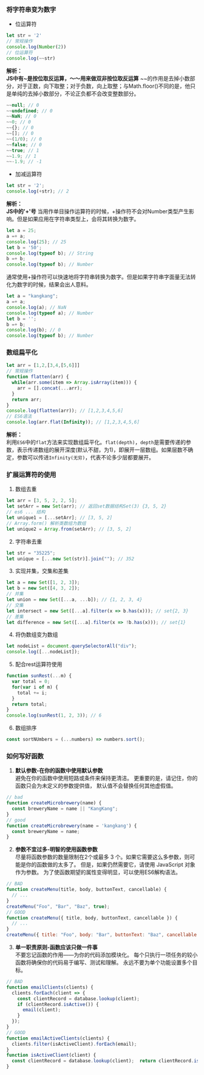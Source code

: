### 将字符串变为数字
 - 位运算符
``` js
let str = '2'
// 常规操作
console.log(Number(2))
// 位运算符
console.log(~~str)
```
**解析：**<br>
**JS中有~是按位取反运算，～～用来做双非按位取反运算**
~~的作用是去掉小数部分，对于正数，向下取整；对于负数，向上取整；与Math.floor()不同的是，他只是单纯的去掉小数部分，不论正负都不会改变整数部分。
``` js
~~null; // 0
~~undefined; // 0
~~NaN; // 0
~~0; // 0
~~{}; // 0
~~[]; // 0
~~(1/0); // 0
~~false; // 0
~~true; // 1
~~1.9; // 1
~~-1.9; // -1
```
 - 加减运算符
``` js
let str = '2';
console.log(+str); // 2
```
**解析：**<br>
**JS中的'+'号**
当用作单目操作运算符的时候，+操作符不会对Number类型产生影响。但是如果应用在字符串类型上，会将其转换为数字。
``` js
let a = 25;
a =+ a;
console.log(25); // 25
let b = '50';
console.log(typeof b); // String
b =+ b;
console.log(typeof b); // Number
```
通常使用+操作符可以快速地将字符串转换为数字。但是如果字符串字面量无法转化为数字的时候，结果会出人意料。
``` js
let a = "kangkang";
a =+ a;
console.log(a); // NaN
console.log(typeof a); // Number
let b = '';
b =+ b;
console.log(b); // 0
console.log(typeof b); // Number
```

### 数组扁平化
``` js
let arr = [1,2,[3,4,[5,6]]]
// 常规操作
function flatten(arr) {
  while(arr.some(item => Array.isArray(item))) {
    arr = [].concat(...arr);
  }
  return arr;
}
console.log(flatten(arr)); // [1,2,3,4,5,6]
// ES6语法
console.log(arr.flat(Infinity)); // [1,2,3,4,5,6]
```
**解析：**<br>
利用`ES6`中的`flat`方法来实现数组扁平化。`flat(depth)`，`depth`是需要传递的参数，表示传递数组的展开深度(默认不甜，为1)，即展开一层数组。如果层数不确定，参数可以传进`Infinity(无穷)`，代表不论多少层都要展开。

### 扩展运算符的使用
1. 数组去重

``` js
let arr = [3, 5, 2, 2, 5];
let setArr = new Set(arr); // 返回set数据结构Set(3) {3, 5, 2}
// es6 ... 结构
let unique1 = [...setArr]; // [3, 5, 2]
// Array.form() 解析类数组为数组
let unique2 = Array.from(setArr); // [3, 5, 2]
```

2. 字符串去重
``` js
let str = "35225";
let unique = [...new Set(str)].join(""); // 352
```

3. 实现并集，交集和差集
``` js
let a = new Set([1, 2, 3]);
let b = new Set([4, 3, 2]);
// 并集
let union = new Set([...a, ...b]); // {1, 2, 3, 4}
// 交集
let intersect = new Set([...a].filter(x => b.has(x))); // set{2, 3}
// 差集
let difference = new Set([...a].filter(x => !b.has(x))); // set{1}
```

4. 将伪数组变为数组
``` js
let nodeList = document.querySelectorAll("div");
console.log([...nodeList]);
```

5. 配合rest运算符使用
``` js
function sunRest(...m) {
  var total = 0;
  for(var i of m) {
    total += i;
  }
  return total;
}
console.log(sunRest(1, 2, 3)); // 6
```

6. 数组排序
``` js
const sortNUmbers = (...numbers) => numbers.sort();
```

### 如何写好函数
1. **默认参数-在你的函数中使用默认参数**<br>
避免在你的函数中使用短路或条件来保持更清洁。 更重要的是，请记住，你的函数只会为未定义的参数提供值， 默认值不会替换任何其他虚假值。
``` js
// bad
function createMicrobrewery(name) {
  const breweryName = name || "KangKang";
}
// good
function createMicrobrewery(name = 'kangkang') {
  const breweryName = name;
}
```
2. **参数不宜过多-明智的使用函数参数**<br>
尽量将函数参数的数量限制在2个或最多 3 个。如果它需要这么多参数，则可能是你的函数做的太多了。 但是，如果仍然需要它，请使用 JavaScript 对象作为参数。 为了使函数期望的属性变得明显，可以使用ES6解构语法。
``` js
// BAD
function createMenu(title, body, buttonText, cancellable) {  
  // ...
}
createMenu("Foo", "Bar", "Baz", true);
// GOOD 
function createMenu({ title, body, buttonText, cancellable }) {
  // ...
}
createMenu({ title: "Foo", body: "Bar", buttonText: "Baz", cancellable: true});
```
3. **单一职责原则-函数应该只做一件事**<br>
不要忘记函数的作用——为你的代码添加模块化。 每个只执行一项任务的较小函数将确保你的代码易于编写、测试和理解。 永远不要为单个功能设置多个目标。
``` js
// BAD
function emailClients(clients) {
  clients.forEach(client => {
    const clientRecord = database.lookup(client);
    if (clientRecord.isActive()) {
      email(client);    
    }
  });
}
// GOOD 
function emailActiveClients(clients) { 
  clients.filter(isActiveClient).forEach(email);
}
function isActiveClient(client) {
  const clientRecord = database.lookup(client);  return clientRecord.isActive();
}
```